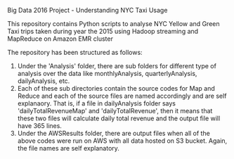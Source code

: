 Big Data 2016 Project - Understanding NYC Taxi Usage

This repository contains Python scripts to analyse NYC Yellow and Green Taxi trips taken during year the 2015 using Hadoop streaming and MapReduce on Amazon EMR cluster


The repository has been structured as follows:
1. Under the 'Analysis' folder, there are sub folders for different type of analysis over the data like monthlyAnalysis,    quarterlyAnalysis, dailyAnalysis, etc.
2. Each of these sub directories contain the source codes for Map and Reduce and each of the source files are named accordingly and are self explanaory. That is, if a file in dailyAnalysis folder says 'dailyTotalRevenueMap' and 'dailyTotalRevenue', then it means that these two files will calculate daily total revenue and the output file will have 365 lines.
3. Under the AWSResults folder, there are output files when all of the above codes were run on AWS with all data hosted on S3 bucket. Again, the file names are self explanatory.
